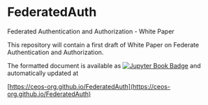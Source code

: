 # FederatedAuth
Federated Authentication and Authorization - White Paper

This repository will contain a first draft of White Paper on Federate Authentication and Authorization.

The formatted document is available as [![Jupyter Book Badge](https://jupyterbook.org/badge.svg)](https://ceos-org.github.io/wgiss-cda) and automatically updated at

[https://ceos-org.github.io/FederatedAuth](https://ceos-org.github.io/FederatedAuth)